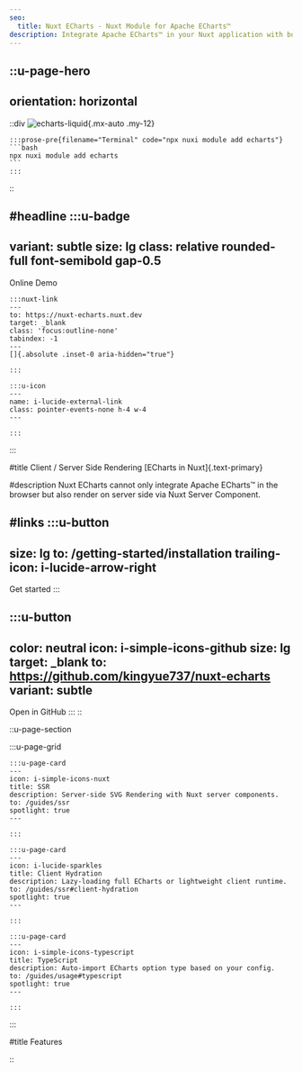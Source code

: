 ```yaml
---
seo:
  title: Nuxt ECharts - Nuxt Module for Apache ECharts™
description: Integrate Apache ECharts™ in your Nuxt application with both client-side and server-side Rendering.
---
```


::u-page-hero
---
orientation: horizontal
---
  ::div
  ![echarts-liquid](/echarts-liquid-fill.svg){.mx-auto .my-12}

    :::prose-pre{filename="Terminal" code="npx nuxi module add echarts"}
    ```bash
    npx nuxi module add echarts
    ```
    :::
  ::

#headline
  :::u-badge
  ---
  variant: subtle
  size: lg
  class: relative rounded-full font-semibold gap-0.5
  ---
  Online Demo

    :::nuxt-link
    ---
    to: https://nuxt-echarts.nuxt.dev
    target: _blank
    class: 'focus:outline-none'
    tabindex: -1
    ---
    []{.absolute .inset-0 aria-hidden="true"}

    :::

    :::u-icon
    ---
    name: i-lucide-external-link
    class: pointer-events-none h-4 w-4
    ---

    :::
  :::

#title
Client / Server Side Rendering [ECharts in Nuxt]{.text-primary}

#description
Nuxt ECharts cannot only integrate Apache ECharts™ in the browser but also render on server side via Nuxt Server Component.

#links
  :::u-button
  ---
  size: lg
  to: /getting-started/installation
  trailing-icon: i-lucide-arrow-right
  ---
  Get started
  :::

  :::u-button
  ---
  color: neutral
  icon: i-simple-icons-github
  size: lg
  target: _blank
  to: https://github.com/kingyue737/nuxt-echarts
  variant: subtle
  ---
  Open in GitHub
  :::
::

::u-page-section

  :::u-page-grid

    :::u-page-card
    ---
    icon: i-simple-icons-nuxt
    title: SSR
    description: Server-side SVG Rendering with Nuxt server components.
    to: /guides/ssr
    spotlight: true
    ---

    :::

    :::u-page-card
    ---
    icon: i-lucide-sparkles
    title: Client Hydration
    description: Lazy-loading full ECharts or lightweight client runtime.
    to: /guides/ssr#client-hydration
    spotlight: true
    ---

    :::

    :::u-page-card
    ---
    icon: i-simple-icons-typescript
    title: TypeScript
    description: Auto-import ECharts option type based on your config.
    to: /guides/usage#typescript
    spotlight: true
    ---

    :::

  :::

#title
Features

::
